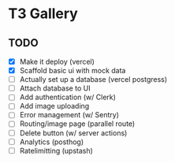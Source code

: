 # T3 Gallery

## TODO
- [x] Make it deploy (vercel)
- [x] Scaffold basic ui with mock data
- [ ] Actually set up a database (vercel postgress)
- [ ] Attach database to UI
- [ ] Add authentication (w/ Clerk)
- [ ] Add image uploading
- [ ] Error management (w/ Sentry)
- [ ] Routing/image page (parallel route)
- [ ] Delete button (w/ server actions)
- [ ] Analytics (posthog)
- [ ] Ratelimitting (upstash)